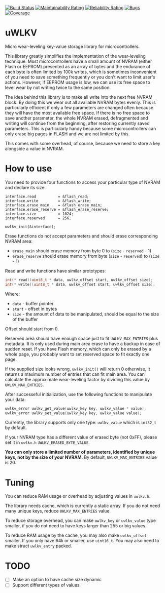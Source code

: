 [![Build Status](https://travis-ci.com/Gordon01/uWLKV.svg?branch=master)](https://travis-ci.com/Gordon01/uWLKV)
[![Maintainability Rating](https://sonarcloud.io/api/project_badges/measure?project=Gordon01_uWLKV&metric=sqale_rating)](https://sonarcloud.io/dashboard?id=Gordon01_uWLKV)
[![Reliability Rating](https://sonarcloud.io/api/project_badges/measure?project=Gordon01_uWLKV&metric=reliability_rating)](https://sonarcloud.io/dashboard?id=Gordon01_uWLKV)
[![Bugs](https://sonarcloud.io/api/project_badges/measure?project=Gordon01_uWLKV&metric=bugs)](https://sonarcloud.io/dashboard?id=Gordon01_uWLKV)
[![Coverage](https://sonarcloud.io/api/project_badges/measure?project=Gordon01_uWLKV&metric=coverage)](https://sonarcloud.io/dashboard?id=Gordon01_uWLKV)

# uWLKV
Micro wear-leveling key-value storage library for microcontrollers.

This library greatly simplifies the implementation of the wear-leveling technique. Most microcontrollers have a small amount of NVRAM (either Flash or EEPROM) presented as an array of bytes and the endurance of each byte is often limited by 100k writes, which is sometimes inconvenient of you need to save something frequently or you don't want to limit user's actions. However, if EEPROM usage is low, we can use its free space to level wear by not writing twice to the same position. 

The idea behind this library is to make all write into the next free NVRAM block. By doing this we wear out all available NVRAM bytes evenly. This is particularly efficient if only a few parameters are changed often because they will have the most available free space. If there is no free space to save another parameter, the whole NVRAM erased, defragmented and writing will continue from the beginning, after restoring currently saved parameters. This is particularly handy because some microcontrollers can only erase big pages in FLASH and we are not limited by this.

This comes with some overhead, of course, because we need to store a key alongside a value in NVRAM.

# How to use
You need to provide four functions to access your particular type of NVRAM and declare its size.

```
interface.read          = &flash_read;
interface.write         = &flash_write;
interface.erase_main    = &flash_erase_main;
interface.erase_reserve = &flash_erase_reserve;
interface.size          = 1024;
interface.reserved      = 256;

uwlkv_init(&interface);
```
Erase functions do not accept parameters and should erase corresponding NVRAM area:
* `erase_main` should erase memory from byte 0 to (`size` - `reserved` - 1)
* `erase_reserve` should erase memory from byte (`size` - `reserved`) to (`size` - 1)

Read and write functions have similar prototypes:
```CPP
int(* read)(uint8_t * data, uwlkv_offset start, uwlkv_offset size);
int(* write)(uint8_t * data, uwlkv_offset start, uwlkv_offset size);
```
Where:
* `data` - buffer pointer
* `start` - offset in bytes
* `size` - the amount of data to be manipulated, should be equal to the size of the buffer

Offset should start from 0.

Reserved area should have enough space just to fit `UWLKV_MAX_ENTRIES` plus metadata. It is only used during main area erase to have a backup in case of sudden reset. If you have Flash memory, which can only be erased by a whole page, you probably want to set reserved space to fit exactly one page.

If the supplied size looks wrong, `uwlkv_init()` will return 0 otherwise, it returns a maximum number of entries that can fit main area. You can calculate the approximate wear-leveling factor by dividing this value by `UWLKV_MAX_ENTRIES`.

After successeful initialization, use the following functions to manipulate your data:
```CPP
uwlkv_error uwlkv_get_value(uwlkv_key key, uwlkv_value * value);
uwlkv_error uwlkv_set_value(uwlkv_key key, uwlkv_value value);
```
Currently, the library supports only one type: `uwlkv_value` which is `int32_t` by default.

If your NVRAM type has a different value of erased byte (not 0xFF), please set it in `uwlkv.h` `UWLKV_ERASED_BYTE_VALUE`.

**You can only store a limited number of parameters, identified by unique keys, not by the size of your NVRAM**. By default, `UWLKV_MAX_ENTRIES` value is 20.

# Tuning
You can reduce RAM usage or overhead by adjusting values in `uwlkv.h`.

The library needs cache, which is currently a static array. If you do not need many unique keys, reduce `UWLKV_MAX_ENTRIES` value. 

To reduce storage overhead, you can make `uwlkv_key` or `uwlkv_value` type smaller, if you do not need to have keys larger than 255 or big values.

To reduce RAM usage by the cache, you may also make `uwlkv_offset` smaller. If you only have 64k or smaller, use `uint16_t`. You may also need to make struct `uwlkv_entry` packed.

# TODO
- [ ] Make an option to have cache size dynamic
- [ ] Support different types of values

